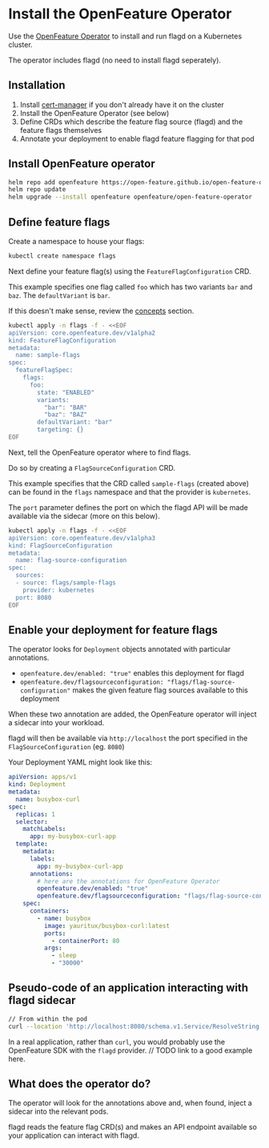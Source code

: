 # Install the OpenFeature Operator

Use the [OpenFeature Operator](https://github.com/open-feature/open-feature-operator) to install and run flagd on a Kubernetes cluster.

The operator includes flagd (no need to install flagd seperately).

## Installation

1. Install [cert-manager](https://cert-manager.io/docs/installation/) if you don't already have it on the cluster
1. Install the OpenFeature Operator (see below)
1. Define CRDs which describe the feature flag source (flagd) and the feature flags themselves
1. Annotate your deployment to enable flagd feature flagging for that pod

## Install OpenFeature operator

```bash
helm repo add openfeature https://open-feature.github.io/open-feature-operator/
helm repo update
helm upgrade --install openfeature openfeature/open-feature-operator
```

## Define feature flags

Create a namespace to house your flags:

```bash
kubectl create namespace flags
```

Next define your feature flag(s) using the `FeatureFlagConfiguration` CRD.

This example specifies one flag called `foo` which has two variants `bar` and `baz`. The `defaultVariant` is `bar`.

If this doesn't make sense, review the [concepts](../concepts/index.md) section.

```bash
kubectl apply -n flags -f - <<EOF
apiVersion: core.openfeature.dev/v1alpha2
kind: FeatureFlagConfiguration
metadata:
  name: sample-flags
spec:
  featureFlagSpec:
    flags:
      foo:
        state: "ENABLED"
        variants:
          "bar": "BAR"
          "baz": "BAZ"
        defaultVariant: "bar"
        targeting: {}
EOF
```

Next, tell the OpenFeature operator where to find flags.

Do so by creating a `FlagSourceConfiguration` CRD.

This example specifies that the CRD called `sample-flags` (created above) can be found in the `flags` namespace and that the provider is `kubernetes`.

The `port` parameter defines the port on which the flagd API will be made available via the sidecar (more on this below).

```bash
kubectl apply -n flags -f - <<EOF
apiVersion: core.openfeature.dev/v1alpha3
kind: FlagSourceConfiguration
metadata:
  name: flag-source-configuration
spec:
  sources:
  - source: flags/sample-flags
    provider: kubernetes
  port: 8080
EOF
```

## Enable your deployment for feature flags

The operator looks for `Deployment` objects annotated with particular annotations.

- `openfeature.dev/enabled: "true"` enables this deployment for flagd
- `openfeature.dev/flagsourceconfiguration: "flags/flag-source-configuration"` makes the given feature flag sources available to this deployment

When these two annotation are added, the OpenFeature operator will inject a sidecar into your workload.

flagd will then be available via `http://localhost` the port specified in the `FlagSourceConfiguration` (eg. `8080`)

Your Deployment YAML might look like this:

```yaml
apiVersion: apps/v1
kind: Deployment
metadata:
  name: busybox-curl
spec:
  replicas: 1
  selector:
    matchLabels:
      app: my-busybox-curl-app
  template:
    metadata:
      labels:
        app: my-busybox-curl-app
      annotations:
        # here are the annotations for OpenFeature Operator
        openfeature.dev/enabled: "true"
        openfeature.dev/flagsourceconfiguration: "flags/flag-source-configuration"
    spec:
      containers:
        - name: busybox
          image: yauritux/busybox-curl:latest
          ports:
            - containerPort: 80
          args:
            - sleep
            - "30000"
```

## Pseudo-code of an application interacting with flagd sidecar

```bash
// From within the pod
curl --location 'http://localhost:8080/schema.v1.Service/ResolveString' --header 'Content-Type: application/json' --data '{ "flagKey":"foo"}'
```

In a real application, rather than `curl`, you would probably use the OpenFeature SDK with the `flagd` provider. // TODO link to a good example here.

## What does the operator do?

The operator will look for the annotations above and, when found, inject a sidecar into the relevant pods.

flagd reads the feature flag CRD(s) and makes an API endpoint available so your application can interact with flagd.
